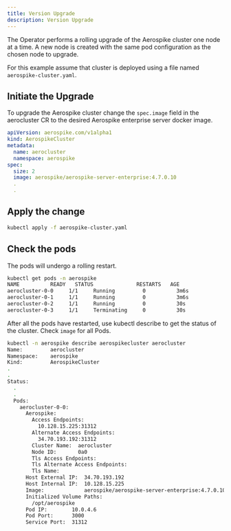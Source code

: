 ```yaml
---
title: Version Upgrade
description: Version Upgrade
---
```


The Operator performs a rolling upgrade of the Aerospike cluster one node at a time.  A new node is created with the same pod configuration as the chosen node to upgrade. 

For this example assume that cluster is deployed using a file named `aerospike-cluster.yaml`.

## Initiate the Upgrade

To upgrade the Aerospike cluster change the `spec.image` field in the aerocluster CR to the desired Aerospike enterprise server docker image.

```yaml
apiVersion: aerospike.com/v1alpha1
kind: AerospikeCluster
metadata:
  name: aerocluster
  namespace: aerospike
spec:
  size: 2
  image: aerospike/aerospike-server-enterprise:4.7.0.10
  .
  .
```

## Apply the change
```sh
kubectl apply -f aerospike-cluster.yaml
```

## Check the pods

The pods will undergo a rolling restart.

```sh
kubectl get pods -n aerospike
NAME          READY   STATUS              RESTARTS   AGE
aerocluster-0-0     1/1     Running         0          3m6s
aerocluster-0-1     1/1     Running         0          3m6s
aerocluster-0-2     1/1     Running         0          30s
aerocluster-0-3     1/1     Terminating     0          30s
```
After all the pods have restarted, use kubectl describe to get the status of the cluster. Check `image` for all Pods.

```sh
kubectl -n aerospike describe aerospikecluster aerocluster
Name:         aerocluster
Namespace:    aerospike
Kind:         AerospikeCluster
.
.
Status:
  .
  .
  Pods:
    aerocluster-0-0:
      Aerospike:
        Access Endpoints:
          10.128.15.225:31312
        Alternate Access Endpoints:
          34.70.193.192:31312
        Cluster Name:  aerocluster
        Node ID:       0a0
        Tls Access Endpoints:
        Tls Alternate Access Endpoints:
        Tls Name:
      Host External IP:  34.70.193.192
      Host Internal IP:  10.128.15.225
      Image:             aerospike/aerospike-server-enterprise:4.7.0.10
      Initialized Volume Paths:
        /opt/aerospike
      Pod IP:        10.0.4.6
      Pod Port:      3000
      Service Port:  31312
```

